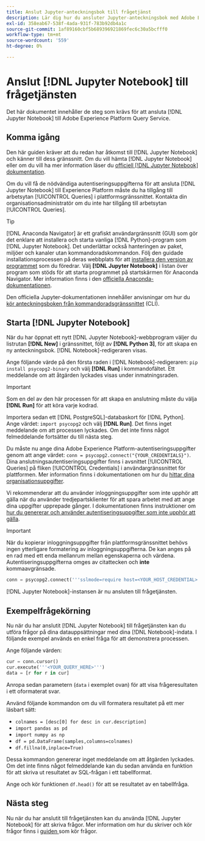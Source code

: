 ```yaml
---
title: Anslut Jupyter-anteckningsbok till frågetjänst
description: Lär dig hur du ansluter Jupyter-anteckningsbok med Adobe Experience Platform Query Service.
exl-id: 358eab67-538f-4ada-931f-783b92db4a1c
source-git-commit: 1af89160cbf5b689396921869fec6c30a5bcfff0
workflow-type: tm+mt
source-wordcount: '559'
ht-degree: 0%

---
```


# Anslut [!DNL Jupyter Notebook] till frågetjänsten

Det här dokumentet innehåller de steg som krävs för att ansluta [!DNL Jupyter Notebook] till Adobe Experience Platform Query Service.

## Komma igång

Den här guiden kräver att du redan har åtkomst till [!DNL Jupyter Notebook] och känner till dess gränssnitt. Om du vill hämta [!DNL Jupyter Notebook] eller om du vill ha mer information läser du [officiell [!DNL Jupyter Notebook] dokumentation](https://jupyter.org/).

Om du vill få de nödvändiga autentiseringsuppgifterna för att ansluta [!DNL Jupyter Notebook] till Experience Platform måste du ha tillgång till arbetsytan [!UICONTROL Queries] i plattformsgränssnittet. Kontakta din organisationsadministratör om du inte har tillgång till arbetsytan [!UICONTROL Queries].

>[!TIP]
>
>[!DNL Anaconda Navigator] är ett grafiskt användargränssnitt (GUI) som gör det enklare att installera och starta vanliga [!DNL Python]-program som [!DNL Jupyter Notebook]. Det underlättar också hanteringen av paket, miljöer och kanaler utan kommandoradskommandon.
>Följ den guidade installationsprocessen på deras webbplats för att [installera den version av programmet](https://docs.anaconda.com/anaconda/install/) som du föredrar.
>Välj **[!DNL Jupyter Notebook]** i listan över program som stöds för att starta programmet på startskärmen för Anaconda Navigator.
>Mer information finns i den [officiella Anaconda-dokumentationen](https://docs.anaconda.com/anaconda/navigator/).

Den officiella Jupyter-dokumentationen innehåller anvisningar om hur du [kör anteckningsboken från kommandoradsgränssnittet](https://docs.jupyter.org/en/latest/running.html#how-do-i-open-a-specific-notebook) (CLI).

## Starta [!DNL Jupyter Notebook]

När du har öppnat ett nytt [!DNL Jupyter Notebook]-webbprogram väljer du listrutan **[!DNL New]** i gränssnittet, följt av **[!DNL Python 3]**, för att skapa en ny anteckningsbok. [!DNL Notebook]-redigeraren visas.

Ange följande värde på den första raden i [!DNL Notebook]-redigeraren: `pip install psycopg2-binary` och välj **[!DNL Run]** i kommandofältet. Ett meddelande om att åtgärden lyckades visas under inmatningsraden.

>[!IMPORTANT]
>
>Som en del av den här processen för att skapa en anslutning måste du välja **[!DNL Run]** för att köra varje kodrad.

Importera sedan ett [!DNL PostgreSQL]-databaskort för [!DNL Python]. Ange värdet: `import psycopg2` och välj **[!DNL Run]**. Det finns inget meddelande om att processen lyckades. Om det inte finns något felmeddelande fortsätter du till nästa steg.

Du måste nu ange dina Adobe Experience Platform-autentiseringsuppgifter genom att ange värdet: `conn = psycopg2.connect("{YOUR_CREDENTIALS}")`. Dina anslutningsautentiseringsuppgifter finns i avsnittet [!UICONTROL Queries] på fliken [!UICONTROL Credentials] i användargränssnittet för plattformen. Mer information finns i dokumentationen om hur du [hittar dina organisationsuppgifter](../ui/credentials.md).

Vi rekommenderar att du använder inloggningsuppgifter som inte upphör att gälla när du använder tredjepartsklienter för att spara arbetet med att ange dina uppgifter upprepade gånger. I dokumentationen finns instruktioner om [hur du genererar och använder autentiseringsuppgifter som inte upphör att gälla](../ui/credentials.md#non-expiring-credentials).

>[!IMPORTANT]
>
>När du kopierar inloggningsuppgifter från plattformsgränssnittet behövs ingen ytterligare formatering av inloggningsuppgifterna. De kan anges på en rad med ett enda mellanrum mellan egenskaperna och värdena. Autentiseringsuppgifterna omges av citattecken och **inte** kommaavgränsade.

```python
conn = psycopg2.connect('''sslmode=require host=<YOUR_HOST_CREDENTIAL> port=80 dbname=prod:all user=<YOUR_ORGANIZATION_ID> password=<YOUR_PASSWORD>''')"
```

[!DNL Jupyter Notebook]-instansen är nu ansluten till frågetjänsten.

## Exempelfrågekörning

Nu när du har anslutit [!DNL Jupyter Notebook] till frågetjänsten kan du utföra frågor på dina datauppsättningar med dina [!DNL Notebook]-indata. I följande exempel används en enkel fråga för att demonstrera processen.

Ange följande värden:

```python
cur = conn.cursor()
cur.execute('''<YOUR_QUERY_HERE>''')
data = [r for r in cur]
```

Anropa sedan parametern (`data` i exemplet ovan) för att visa frågeresultaten i ett oformaterat svar.

Använd följande kommandon om du vill formatera resultatet på ett mer läsbart sätt:

- `colnames = [desc[0] for desc in cur.description]`
- `import pandas as pd`
- `import numpy as np`
- `df = pd.DataFrame(samples,columns=colnames)`
- `df.fillna(0,inplace=True)`

Dessa kommandon genererar inget meddelande om att åtgärden lyckades. Om det inte finns något felmeddelande kan du sedan använda en funktion för att skriva ut resultatet av SQL-frågan i ett tabellformat.

Ange och kör funktionen `df.head()` för att se resultatet av en tabellfråga.

## Nästa steg

Nu när du har anslutit till frågetjänsten kan du använda [!DNL Jupyter Notebook] för att skriva frågor. Mer information om hur du skriver och kör frågor finns i [guiden ](../best-practices/writing-queries.md) som kör frågor.
